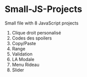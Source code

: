 # Small-JS-Projects
Small file with 8 JavaScript projects

1. Clique droit personalisé
2. Codes des spoilers
3. Copy/Paste
4. Range
5. Validation
6. LA Modale
7. Menu Rideau
8. Slider
